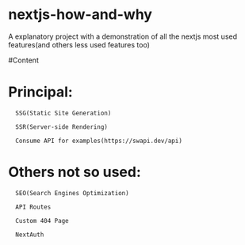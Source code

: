# nextjs-how-and-why

A explanatory project with a demonstration of all the nextjs most used features(and others less used features too)

#Content

# Principal:
      
      SSG(Static Site Generation)
      
      SSR(Server-side Rendering)
      
      Consume API for examples(https://swapi.dev/api)
      
# Others not so used:
      
      SEO(Search Engines Optimization)
      
      API Routes
      
      Custom 404 Page
      
      NextAuth
      
      
